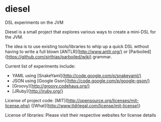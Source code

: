 diesel
======

DSL experiments on the JVM

Diesel is a small project that explores various ways to create a mini-DSL for the JVM. 

The idea is to use existing tools/libraries to whip up a quick DSL without having to write a full blown [ANTLR]{http://www.antlr.org/} or [Parboiled]{https://github.com/sirthias/parboiled/wiki} grammar.

Current list of experiments include:
 - YAML using [SnakeYaml]{http://code.google.com/p/snakeyaml/}
 - JSON using [Google Gson]{http://code.google.com/p/google-gson/}
 - [Groovy]{http://groovy.codehaus.org/}
 - [JRuby]{http://jruby.org/}

License of project code: [MIT]{http://opensource.org/licenses/mit-license.php} ([What]{http://www.tldrlegal.com/license/mit-license})

License of libraries: Please visit their respective websites for license details
